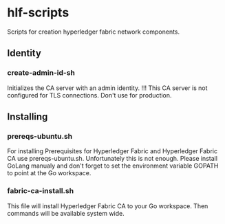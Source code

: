 # hlf-scripts
Scripts for creation hyperledger fabric network components.

## Identity
### create-admin-id-sh
Initializes the CA server with an admin identity.
!!! This CA server is not configured for TLS connections. Don't use for production.

## Installing

### prereqs-ubuntu.sh
For installing Prerequisites for Hyperledger Fabric and Hyperledger Fabric CA use prereqs-ubuntu.sh.
Unfortunately this is not enough. Please install GoLang manualy and don't forget to set the environment variable GOPATH to point at the Go workspace.

### fabric-ca-install.sh
This file will install Hyperledger Fabric CA to your Go workspace. Then commands will be available system wide.